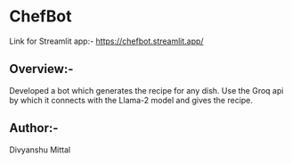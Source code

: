 # ChefBot

Link for Streamlit app:- https://chefbot.streamlit.app/

## Overview:-
Developed a bot which generates the recipe for any dish. Use the Groq api by which it connects with the Llama-2 model and gives the recipe.

## Author:-
Divyanshu Mittal
